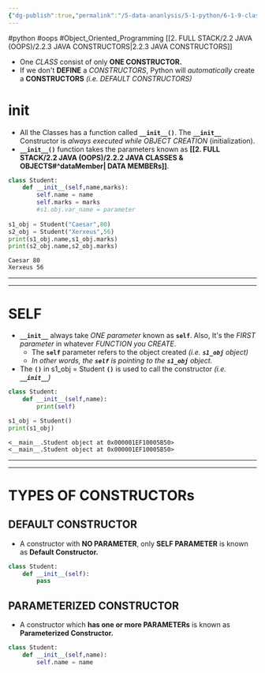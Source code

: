 ```yaml
---
{"dg-publish":true,"permalink":"/5-data-ananlysis/5-1-python/6-1-9-classes-and-objects/2-python-constructor/","noteIcon":""}
---
```


#python #oops #Object_Oriented_Programming 
[[2. FULL STACK/2.2 JAVA (OOPS)/2.2.3 JAVA  CONSTRUCTORS\|2.2.3 JAVA  CONSTRUCTORS]]
- One *CLASS* consist of only **ONE CONSTRUCTOR.**
- If we don't **DEFINE** a *CONSTRUCTORS*, Python will *automatically* create a **CONSTRUCTORS** *(i.e. DEFAULT CONSTRUCTORS)*
# init
- All the Classes has a function called **`__init__()`**.  The **`__init__`** Constructor is *always executed while OBJECT CREATION* (initialization).
- **`__init__()`** function takes the parameters known as **[[2. FULL STACK/2.2 JAVA (OOPS)/2.2.2 JAVA CLASSES & OBJECTS#^dataMember\| DATA MEMBERs]]**.
```Python 
class Student:
	def __init__(self,name,marks):
		self.name = name
		self.marks = marks
		#s1.obj.var_name = parameter
		
s1_obj = Student("Caesar",80)
s2_obj = Student("Xerxeus",56)
print(s1_obj.name,s1_obj.marks)
print(s2_obj.name,s2_obj.marks)
```

```Output 
Caesar 80
Xerxeus 56
```
***
***
# SELF 
- **`__init__`** always take *ONE parameter* known as **`self`**. Also, It's the *FIRST parameter* in whatever *FUNCTION you CREATE*.
	- The **`self`** parameter refers to the object created *(i.e. **`s1_obj`** object)* 
	- *In other words, the **`self`** is pointing to the **`s1_obj`** object.*
-  The **`()`** in  s1_obj = Student **`()`** is used to call the constructor *(i.e. **`__init__`**)*
```Python 
class Student:
	def __init__(self,name):
		print(self)

s1_obj = Student()
print(s1_obj)
```

```Output
<__main__.Student object at 0x000001EF10005B50>
<__main__.Student object at 0x000001EF10005B50>
```
***
***
# TYPES OF CONSTRUCTORs 
## DEFAULT CONSTRUCTOR 
- A constructor with **NO PARAMETER**, only **SELF PARAMETER** is known as **Default Constructor.**
```Python
class Student:
	def __init__(self):
		pass
```

## PARAMETERIZED CONSTRUCTOR 
- A constructor which **has one or more PARAMETERs** is known as **Parameterized Constructor.**
```Python
class Student:
	def __init__(self,name):
		self.name = name
```